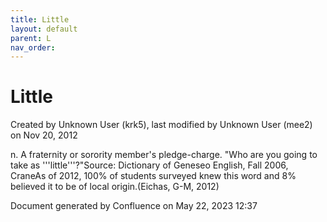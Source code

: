 ```yaml
---
title: Little
layout: default
parent: L
nav_order:
---
```


# Little

Created by  Unknown User (krk5), last modified by  Unknown User (mee2) on Nov 20, 2012

n. A fraternity or sorority member's pledge-charge. &quot;Who are you going to take as '''little'''?&quot;Source: Dictionary of Geneseo English, Fall 2006, CraneAs of 2012, 100% of students surveyed knew this word and 8% believed it to be of local origin.(Eichas, G-M, 2012) 

Document generated by Confluence on May 22, 2023 12:37



